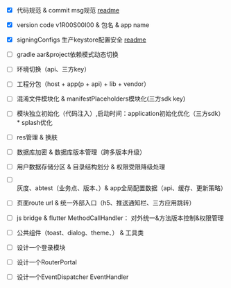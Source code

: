 
- [x] 代码规范 & commit msg规范
    [readme](./DEVELOPERS.md)

- [x] version code v1R00S00I00 & 包名 & app name

- [x] signingConfigs 生产keystore配置安全
    [readme](https://juejin.im/post/6855939988715438088)

- [ ] gradle aar&project依赖模式动态切换

- [ ] 环境切换（api、三方key）

- [ ] 工程分包（host + app(p + api) + lib + vendor）

- [ ] 混淆文件模块化 & manifestPlaceholders模块化(三方sdk key)

- [ ] 模块独立初始化（代码注入）,启动时间：application初始化优化（三方sdk）* splash优化

- [ ] res管理 & 换肤

- [ ] 数据库加密 & 数据库版本管理（跨多版本升级）

- [ ] 用户数据存储分区 & 目录结构划分 & 权限受限降级处理

- [ ] 灰度、abtest（业务点、版本、）& app全局配置数据（api、缓存、更新策略）

- [ ] 页面route url & 统一外部入口（h5、推送通知栏、三方应用跳转）

- [ ] js bridge  & flutter MethodCallHandler： 对外统一&方法版本控制&权限管理

- [ ] 公共组件（toast、dialog、theme、） & 工具类

- [ ] 设计一个登录模块

- [ ] 设计一个RouterPortal

- [ ] 设计一个EventDispatcher EventHandler